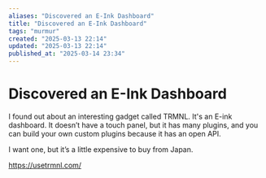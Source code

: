 ```yaml
---
aliases: "Discovered an E-Ink Dashboard"
title: "Discovered an E-Ink Dashboard"
tags: "murmur"
created: "2025-03-13 22:14"
updated: "2025-03-13 22:14"
published_at: "2025-03-14 23:34"
---
```


# Discovered an E-Ink Dashboard

I found out about an interesting gadget called TRMNL. It's an E-ink dashboard. It doesn’t have a touch panel, but it has many plugins, and you can build your own custom plugins because it has an open API.

I want one, but it’s a little expensive to buy from Japan.

https://usetrmnl.com/